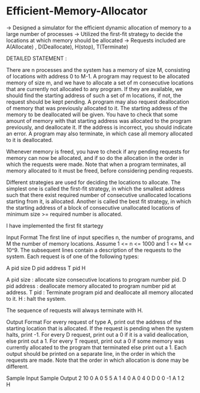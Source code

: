 # Efficient-Memory-Allocator

-> Designed a simulator for the efficient dynamic allocation of memory to a large number of processes
-> Utilized the first-fit strategy to decide the locations at which memory should be allocated
-> Requests included are A(Allocate) , D(Deallocate), H(stop), T(Terminate)


DETAILED STATEMENT :

There are n processes and the system has a memory of size M, consisting of locations
with address 0 to M-1. A program may request to be allocated memory of size m,
and we have to allocate a set of m consecutive locations that are currently
not allocated to any program. If they are available, we should find the 
starting address of such a set of m locations, if not, the request
should be kept pending. A program may also request deallocation of memory
that was previously allocated to it. The starting address of the memory
to be deallocated will be given. You have to check that some amount of 
memory with that starting address was allocated to the program previously, and 
deallocate it. If the address is incorrect, you should indicate an error. A
program may also terminate, in which case all memory allocated to it is 
deallocated.

Whenever memory is freed, you have to check if any pending requests for memory
can now be allocated, and if so do the allocation in the order in which the
requests were made. Note that when a program terminates, all memory
allocated to it must be freed, before considering pending requests.

Different strategies are used for deciding the locations to allocate. The
simplest one is called the first-fit strategy, in which the smallest address
such that there exist required number of consecutive unallocated locations
starting from it, is allocated. Another is called the best fit strategy,
in which the starting address of a block of consecutive unallocated locations
of minimum size >= required number is allocated. 

I have implemented the first fit startegy

Input Format
The first line of input specifies n, the number of programs, and M the
number of memory locations. Assume 1 <= n <= 1000 and 1 <=  M <= 10^9.
The subsequent lines contain a description of the requests to the system.
Each request is of one of the following types:

A pid size
D pid address
T pid
H

A pid size :  allocate size consecutive locations to program number pid.
D pid address : deallocate memory allocated to program number pid at address.
T pid : Terminate program pid and deallocate all memory allocated to it.
H : halt the system.

The sequence of requests will always terminate with H.

Output Format
For every request of type A, print out the address of the starting location
that is allocated. If the request is pending when the system halts, print -1.
For every D request, print out a 0 if it is a valid deallocation, else print
out a 1. For every T request, print out a 0 if some memory was currently
allocated to the program that terminated else print out a 1. Each output
should be printed on a separate line, in the order in which the requests
are made. Note that the order in which allocation is done may be different. 
                
Sample Input    Sample Output
2 10            0
A 0 5           5
A 1 4           0
A 0 4           0
D 0 0           -1 
A 1 2           
H

